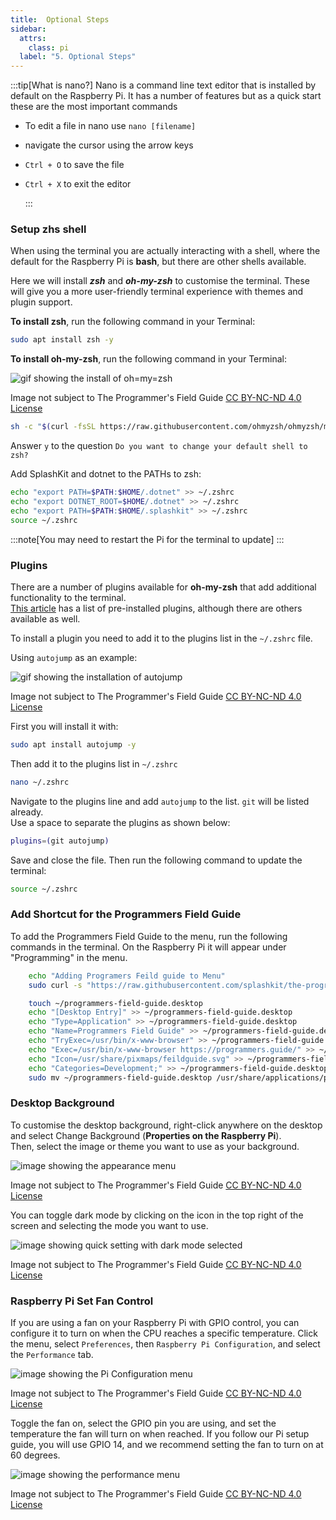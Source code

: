 ```yaml
---
title:  Optional Steps
sidebar:
  attrs:
    class: pi
  label: "5. Optional Steps"
---
```


:::tip[What is nano?]
Nano is a command line text editor that is installed by default on the Raspberry Pi. It has a number of features but as a quick start these are the most important commands

- To edit a file in nano use `nano [filename]`
- navigate the cursor using the arrow keys
- `Ctrl + O` to save the file
- `Ctrl + X` to exit the editor

  :::

### Setup zhs shell

When using the terminal you are actually interacting with a shell, where the default for the Raspberry Pi is **bash**, but there are other shells available.

Here we will install ***zsh*** and ***oh-my-zsh*** to customise the terminal. These will give you a more user-friendly terminal experience with themes and plugin support.

**To install zsh**, run the following command in your Terminal:

```bash
sudo apt install zsh -y
```

**To install oh-my-zsh**, run the following command in your Terminal:

![gif showing the install of oh=my=zsh](./src/assets/gifs/setup-pi/1-2-setup-pi-OMZ-Install.gif)
<div class="caption">Image not subject to The Programmer's Field Guide <a href="https://creativecommons.org/licenses/by-nc-nd/4.0/">CC BY-NC-ND 4.0 License</a></div>

```bash
sh -c "$(curl -fsSL https://raw.githubusercontent.com/ohmyzsh/ohmyzsh/master/tools/install.sh)"
```

Answer `y` to the question `Do you want to change your default shell to zsh?`

Add SplashKit and dotnet to the PATHs to zsh:

```bash
echo "export PATH=$PATH:$HOME/.dotnet" >> ~/.zshrc
echo "export DOTNET_ROOT=$HOME/.dotnet" >> ~/.zshrc
echo "export PATH=$PATH:$HOME/.splashkit" >> ~/.zshrc
source ~/.zshrc
```

:::note[You may need to restart the Pi for the terminal to update]
:::

### Plugins

There are a number of plugins available for **oh-my-zsh** that add additional functionality to the terminal.  
[This article](https://github.com/ohmyzsh/ohmyzsh/wiki/Plugins) has a list of pre-installed plugins, although there are others available as well.

To install a plugin you need to add it to the plugins list in the `~/.zshrc` file.

Using `autojump` as an example:

![gif showing the installation of autojump](./src/assets/gifs/setup-pi/1-2-setup-pi-AutoJump.gif)
<div class="caption">Image not subject to The Programmer's Field Guide <a href="https://creativecommons.org/licenses/by-nc-nd/4.0/">CC BY-NC-ND 4.0 License</a></div>

First you will install it with:

```bash
sudo apt install autojump -y
```

Then add it to the plugins list in `~/.zshrc`

```bash
nano ~/.zshrc
```

Navigate to the plugins line and add `autojump` to the list. `git` will be listed already.  
Use a space to separate the plugins as shown below:

```bash
plugins=(git autojump)
```

Save and close the file.
Then run the following command to update the terminal:

```bash
source ~/.zshrc
```

### Add Shortcut for the Programmers Field Guide

To add the Programmers Field Guide to the menu, run the following commands in the terminal.
On the Raspberry Pi it will appear under "Programming" in the menu.

```bash
    echo "Adding Programers Feild guide to Menu"
    sudo curl -s "https://raw.githubusercontent.com/splashkit/the-programmers-field-guide/main/public/favicon.svg" -o /usr/share/pixmaps/feildguide.svg

    touch ~/programmers-field-guide.desktop
    echo "[Desktop Entry]" >> ~/programmers-field-guide.desktop
    echo "Type=Application" >> ~/programmers-field-guide.desktop
    echo "Name=Programmers Field Guide" >> ~/programmers-field-guide.desktop
    echo "TryExec=/usr/bin/x-www-browser" >> ~/programmers-field-guide.desktop
    echo "Exec=/usr/bin/x-www-browser https://programmers.guide/" >> ~/programmers-field-guide.desktop
    echo "Icon=/usr/share/pixmaps/feildguide.svg" >> ~/programmers-field-guide.desktop
    echo "Categories=Development;" >> ~/programmers-field-guide.desktop
    sudo mv ~/programmers-field-guide.desktop /usr/share/applications/programmers-field-guide.desktop
```

### Desktop Background

To customise the desktop background, right-click anywhere on the desktop and select Change Background (**Properties on the Raspberry Pi**).  
Then, select the image or theme you want to use as your background.

![image showing the appearance menu](./src/assets/images/setup-linux/AppearanceMenu.png)
<div class="caption">Image not subject to The Programmer's Field Guide <a href="https://creativecommons.org/licenses/by-nc-nd/4.0/">CC BY-NC-ND 4.0 License</a></div>

You can toggle dark mode by clicking on the icon in the top right of the screen and selecting the mode you want to use.

![image showing quick setting with dark mode selected](./src/assets/images/setup-linux/QuickSettingMenu.png)
<div class="caption">Image not subject to The Programmer's Field Guide <a href="https://creativecommons.org/licenses/by-nc-nd/4.0/">CC BY-NC-ND 4.0 License</a></div>

### Raspberry Pi Set Fan Control

If you are using a fan on your Raspberry Pi with GPIO control, you can configure it to turn on when the CPU reaches a specific temperature.
Click the menu, select `Preferences`, then `Raspberry Pi Configuration`, and select the `Performance` tab.

![image showing the Pi Configuration menu](./src/assets/images/setup-linux/PiMenu.png)
<div class="caption">Image not subject to The Programmer's Field Guide <a href="https://creativecommons.org/licenses/by-nc-nd/4.0/">CC BY-NC-ND 4.0 License</a></div>

Toggle the fan on, select the GPIO pin you are using, and set the temperature the fan will turn on when reached.
If you follow our Pi setup guide, you will use GPIO 14, and we recommend setting the fan to turn on at 60 degrees.

![image showing the performance menu ](./src/assets/images/setup-linux/PiPerformanceSettings.png)
<div class="caption">Image not subject to The Programmer's Field Guide <a href="https://creativecommons.org/licenses/by-nc-nd/4.0/">CC BY-NC-ND 4.0 License</a></div>
